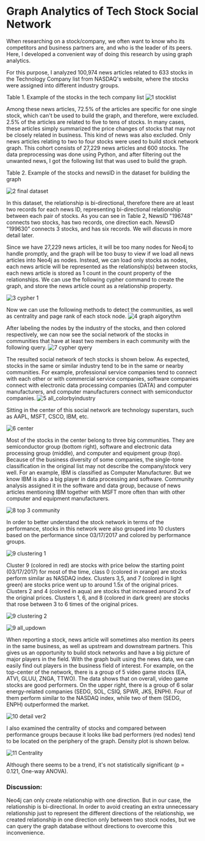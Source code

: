 # Graph Analytics of Tech Stock Social Network

When researching on a stock/company, we often want to know who its competitors and business partners are, and who is the leader of its peers. Here, I developed a convenient way of doing this research by using graph analytics. 

For this purpose, I analyzed 100,974 news articles related to 633 stocks in the Technology Company list from NASDAQ's website, where the stocks were assigned into different industry groups. 

Table 1. Example of the stocks in the tech company list
![1 stocklist](https://user-images.githubusercontent.com/44976640/53704509-be880800-3de2-11e9-8ea0-871c79ebb72d.PNG)
                
Among these news articles, 72.5% of the articles are specific for one single stock, which can't be used to build the graph, and therefore, were excluded. 2.5% of the articles are related to five to tens of stocks. In many cases, these articles simply summarized the price changes of stocks that may not be closely related in business.  This kind of news was also excluded. Only news articles relating to two to four stocks were used to build stock network graph. This cohort consists of 27,229 news articles and 600 stocks. The data preprocessing was done using Python, and after filtering out the unwanted news, I got the following list that was used to build the graph.

Table 2. Example of the stocks and newsID in the dataset for building the graph

![2 final dataset](https://user-images.githubusercontent.com/44976640/53704538-ff801c80-3de2-11e9-8f0c-6f5131a6553a.PNG)

In this dataset, the relationship is bi-directional, therefore there are at least two records for each news ID, representing bi-directional relationship between each pair of stocks.  As you can see in Table 2,  NewsID "196748" connects two stocks, has two records, one direction each. NewsID "199630" connects 3 stocks, and has six records. We will discuss in more detail later. 

Since we have 27,229 news articles, it will be too many nodes for Neo4j to handle promptly, and the graph will be too busy to view if we load all news articles into Neo4j as nodes.  Instead, we can load only  stocks as nodes, each news article will be represented as the relationship(s) between stocks, each news article is stored as 1 count in the count property of the relationships. We can use the following cypher command to create the graph, and store the news article count as a relationship property.

![3 cypher 1](https://user-images.githubusercontent.com/44976640/53704553-29d1da00-3de3-11e9-8824-62e379673509.PNG)

Now we can use the following methods to detect the communities, as well as centrality and page rank of each stock node.
![4 graph algorythm](https://user-images.githubusercontent.com/44976640/53705369-99e35e80-3de9-11e9-8fc3-82a0295440bd.PNG)

After labeling the nodes by the industry of the stocks, and then colored respectively, we can now see the social network of the stocks in communities that have at least two members in each community with the following query.
![7 cypher qyery](https://user-images.githubusercontent.com/44976640/53704658-4884a080-3de4-11e9-9faa-fed06699942e.PNG)


The resulted social network of tech stocks is shown below. As expected, stocks in the same or similar industry tend to be in the same or nearby communities.  For example, professional service companies tend to connect with each other or with commercial service companies, software companies connect with electronic data processing companies (DATA) and computer manufacturers, and computer manufacturers connect with semiconductor companies.
![5 all_colorbyindustry](https://user-images.githubusercontent.com/44976640/53704645-1a06c580-3de4-11e9-8633-518af2b6b9da.png)


Sitting in the center of this social network are technology superstars, such as AAPL, MSFT, CSCO, IBM, etc. 

![6 center](https://user-images.githubusercontent.com/44976640/53704687-8e416900-3de4-11e9-9ab2-d06c0f126ec7.PNG)

Most of the stocks in the center belong to three big communities. They are semiconductor group (bottom right), software and electronic data processing group (middle), and computer and equipment group (top). Because of the business diversity of some companies, the single-tone classification in the original list may not describe the company/stock very well. For an example, IBM is classified as Computer Manufacturer. But we know IBM is also a big player in data processing and software. Community analysis assigned it in the software and data group, because of news articles mentioning IBM together with MSFT more often than with other computer and equipment manufacturers.

![8 top 3 community](https://user-images.githubusercontent.com/44976640/53704698-af09be80-3de4-11e9-9275-6471aa8d536c.png)

In order to better understand the stock network in terms of the performance, stocks in this network were also grouped into 10 clusters based on the performance since 03/17/2017 and colored by performance groups. 

![9 clustering 1](https://user-images.githubusercontent.com/44976640/53704710-c5b01580-3de4-11e9-94b1-3f64a10e5f13.PNG)

Cluster 9 (colored in red) are stocks with price below the starting point (03/17/2017) for most of the time, class 0 (colored in orange) are stocks perform similar as NASDAQ index. Clusters 3,5, and 7 (colored in light green) are stocks price went up to around 1.5x of the original prices. Clusters 2 and 4 (colored in aqua) are stocks that increased around 2x of the original prices. Clusters 1, 6, and 8 (colored in dark green) are stocks that rose between 3 to 6 times of the original prices. 

![9 clustering 2](https://user-images.githubusercontent.com/44976640/53704719-d496c800-3de4-11e9-9c8f-666d01fb5ab0.PNG)

![9 all_updown](https://user-images.githubusercontent.com/44976640/53704731-ed9f7900-3de4-11e9-81c2-8064b138b7cf.PNG)


When reporting a stock, news article will sometimes also mention its peers in the same business, as well as upstream and downstream partners. This gives us an opportunity to build stock networks and have a big picture of major players in the field.  With the graph built using the news data, we can easily find out players in the business field of interest. For example, on the top-center of the network, there is a group of 5 video game stocks (EA, ATVI, GLUU, ZNGA, TTWO). The data shows that on overall, video game stocks are good performers.
On the upper right, there is a group of 6 solar energy-related companies (SEDG, SOL, CSIQ, SPWR, JKS, ENPH). Four of them perform similar to the NASDAQ index, while two of them (SEDG, ENPH) outperformed the market.

![10 detail ver2](https://user-images.githubusercontent.com/44976640/53704745-014adf80-3de5-11e9-891c-2e4a50d3c6fc.PNG)


I also examined the centrality of stocks and compared between performance groups because it looks like bad performers (red nodes) tend to be located on the periphery of the graph. Density plot is shown below. 

![11  Centrality](https://user-images.githubusercontent.com/44976640/54408181-e44cc100-46ae-11e9-828b-523499e867a8.PNG)

Although there seems to be a trend, it's not statistically significant (p = 0.121, One-way ANOVA).



### Discussion:
Neo4j can only create relationship with one direction. But in our case, the relationship is bi-directional. In order to avoid creating an extra unnecessary relationship just to represent the different directions of the relationship, we created relationship in one direction only between two stock nodes, but we can query the graph database without directions to overcome this inconvenience.







